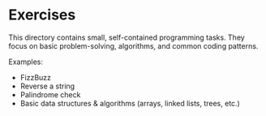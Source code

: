 # Exercises

This directory contains small, self-contained programming tasks. They focus on basic problem-solving, algorithms, and common coding patterns.

Examples:
- FizzBuzz
- Reverse a string
- Palindrome check
- Basic data structures & algorithms (arrays, linked lists, trees, etc.)
